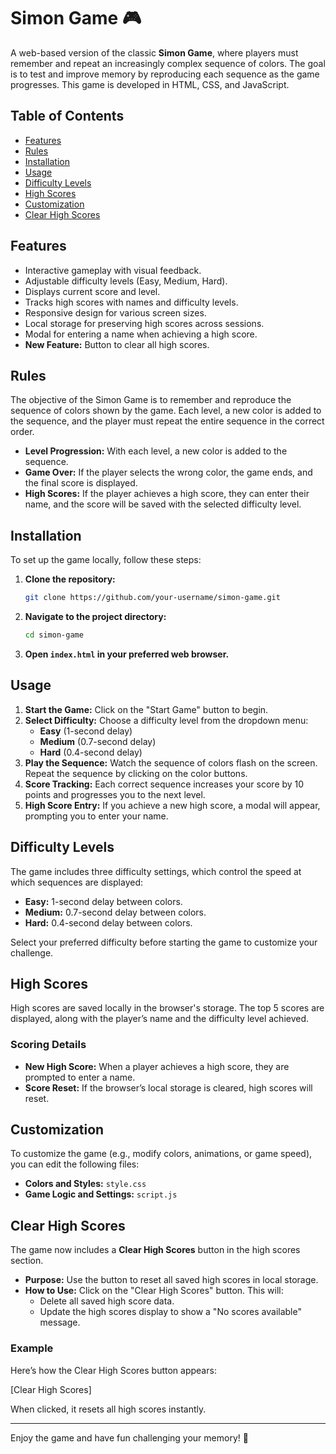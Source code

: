 # Simon Game 🎮

A web-based version of the classic **Simon Game**, where players must remember and repeat an increasingly complex sequence of colors. The goal is to test and improve memory by reproducing each sequence as the game progresses. This game is developed in HTML, CSS, and JavaScript.

## Table of Contents

- [Features](#features)
- [Rules](#rules)
- [Installation](#installation)
- [Usage](#usage)
- [Difficulty Levels](#difficulty-levels)
- [High Scores](#high-scores)
- [Customization](#customization)
- [Clear High Scores](#clear-high-scores)

## Features

- Interactive gameplay with visual feedback.
- Adjustable difficulty levels (Easy, Medium, Hard).
- Displays current score and level.
- Tracks high scores with names and difficulty levels.
- Responsive design for various screen sizes.
- Local storage for preserving high scores across sessions.
- Modal for entering a name when achieving a high score.
- **New Feature:** Button to clear all high scores.

## Rules

The objective of the Simon Game is to remember and reproduce the sequence of colors shown by the game. Each level, a new color is added to the sequence, and the player must repeat the entire sequence in the correct order.

- **Level Progression:** With each level, a new color is added to the sequence.
- **Game Over:** If the player selects the wrong color, the game ends, and the final score is displayed.
- **High Scores:** If the player achieves a high score, they can enter their name, and the score will be saved with the selected difficulty level.

## Installation

To set up the game locally, follow these steps:

1. **Clone the repository:**

    ```bash
    git clone https://github.com/your-username/simon-game.git
    ```

2. **Navigate to the project directory:**

    ```bash
    cd simon-game
    ```

3. **Open `index.html` in your preferred web browser.**

## Usage

1. **Start the Game:** Click on the "Start Game" button to begin.
2. **Select Difficulty:** Choose a difficulty level from the dropdown menu:
   - **Easy** (1-second delay)
   - **Medium** (0.7-second delay)
   - **Hard** (0.4-second delay)
3. **Play the Sequence:** Watch the sequence of colors flash on the screen. Repeat the sequence by clicking on the color buttons.
4. **Score Tracking:** Each correct sequence increases your score by 10 points and progresses you to the next level.
5. **High Score Entry:** If you achieve a new high score, a modal will appear, prompting you to enter your name.

## Difficulty Levels

The game includes three difficulty settings, which control the speed at which sequences are displayed:

- **Easy:** 1-second delay between colors.
- **Medium:** 0.7-second delay between colors.
- **Hard:** 0.4-second delay between colors.

Select your preferred difficulty before starting the game to customize your challenge.

## High Scores

High scores are saved locally in the browser's storage. The top 5 scores are displayed, along with the player’s name and the difficulty level achieved. 

### Scoring Details

- **New High Score:** When a player achieves a high score, they are prompted to enter a name.
- **Score Reset:** If the browser’s local storage is cleared, high scores will reset.

## Customization

To customize the game (e.g., modify colors, animations, or game speed), you can edit the following files:

- **Colors and Styles:** `style.css`
- **Game Logic and Settings:** `script.js`

## Clear High Scores

The game now includes a **Clear High Scores** button in the high scores section. 

- **Purpose:** Use the button to reset all saved high scores in local storage.
- **How to Use:** Click on the "Clear High Scores" button. This will:
  - Delete all saved high score data.
  - Update the high scores display to show a "No scores available" message.

### Example

Here’s how the Clear High Scores button appears:

[Clear High Scores]


When clicked, it resets all high scores instantly.

---

Enjoy the game and have fun challenging your memory! 🎉
